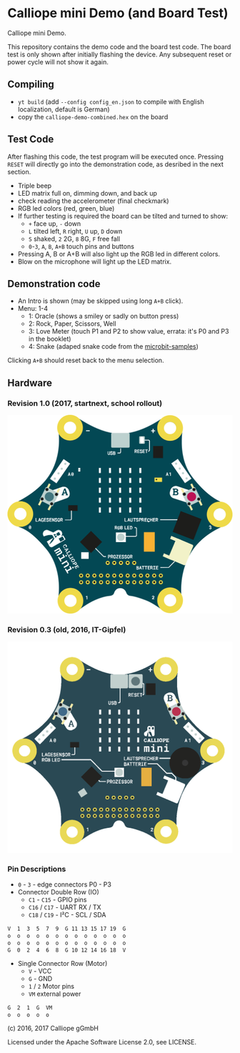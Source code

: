 # Calliope mini Demo (and Board Test)

Calliope mini Demo.

This repository contains the demo code and the board test code. The board test is only shown after initially 
flashing the device. Any subsequent reset or power cycle will not show it again.

## Compiling

- `yt build` (add `--config config_en.json` to compile with English localization, default is German)
- copy the `calliope-demo-combined.hex` on the board


## Test Code 

After flashing this code, the test program will be executed once. Pressing `RESET` will directly go
into the demonstration code, as desribed in the next section.

- Triple beep
- LED matrix full on, dimming down, and back up
- check reading the accelerometer (final checkmark)
- RGB led colors (red, green, blue)
- If further testing is required the board can be tilted and turned to show:
    - `+` face up, `-` down
    - `L` tilted left, `R` right, `U` up, `D` down
    - `S` shaked, `2` 2G, `8` 8G, `F` free fall
    - `0`-`3`, `A`, `B`, `A+B` touch pins and buttons
- Pressing A, B or A+B will also light up the RGB led in different colors.    
- Blow on the microphone will light up the LED matrix.    
    
## Demonstration code

- An Intro is shown (may be skipped using long `A+B` click).
- Menu: 1-4
     - 1: Oracle (shows a smiley or sadly on button press)
     - 2: Rock, Paper, Scissors, Well
     - 3: Love Meter (touch P1 and P2 to show value, errata: it's P0 and P3 in the booklet)
     - 4: Snake (adaped snake code from the [microbit-samples](https://github.com/lancaster-university/microbit-samples/))

Clicking `A+B` should reset back to the menu selection.     

## Hardware

### Revision 1.0 (2017, startnext, school rollout)
![Calliope mini rev. 1.0](calliope-mini-v1.0.png)


### Revision 0.3 (old, 2016, IT-Gipfel)
![Calliope mini rev. 0.3](calliope-mini-v0.3.png)


### Pin Descriptions
* `0` - `3` - edge connectors P0 - P3
* Connector Double Row (IO)
    * `C1` - `C15` - GPIO pins
    * `C16` / `C17` - UART RX / TX
    * `C18` / `C19` - I²C - SCL / SDA

```
V  1  3  5  7  9  G 11 13 15 17 19  G
o  o  o  o  o  o  o  o  o  o  o  o  o
o  o  o  o  o  o  o  o  o  o  o  o  o
G  0  2  4  6  8  G 10 12 14 16 18  V
```
    
* Single Connector Row (Motor)
    * `V` - VCC
    * `G` - GND
    * `1` / `2` Motor pins
    * `VM` external power 

 ```
 G  2  1  G  VM
 o  o  o  o  o 
 ```

(c) 2016, 2017 Calliope gGmbH

Licensed under the Apache Software License 2.0, see LICENSE.

